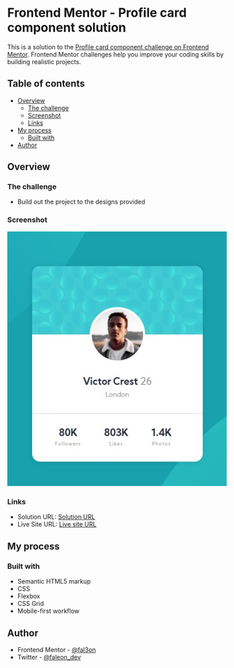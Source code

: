 # Frontend Mentor - Profile card component solution

This is a solution to the [Profile card component challenge on Frontend Mentor](https://www.frontendmentor.io/challenges/profile-card-component-cfArpWshJ). Frontend Mentor challenges help you improve your coding skills by building realistic projects. 

## Table of contents

- [Overview](#overview)
  - [The challenge](#the-challenge)
  - [Screenshot](#screenshot)
  - [Links](#links)
- [My process](#my-process)
  - [Built with](#built-with)
- [Author](#author)

## Overview

### The challenge

- Build out the project to the designs provided

### Screenshot

![](./results/desktop-view.jpeg)

### Links

- Solution URL: [Solution URL](https://www.frontendmentor.io/solutions/profile-card-solution-using-flexbox-iwaGwS3nx)
- Live Site URL: [Live site URL](https://fmc-profile-card-nine.vercel.app/)

## My process

### Built with

- Semantic HTML5 markup
- CSS
- Flexbox
- CSS Grid
- Mobile-first workflow

## Author

- Frontend Mentor - [@fal3on](https://www.frontendmentor.io/profile/fal3on)
- Twitter - [@faleon_dev](https://twitter.com/faleon_dev)